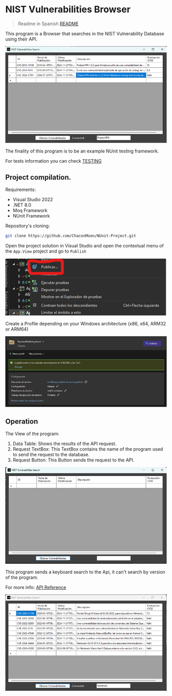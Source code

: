 # NIST Vulnerabilities Browser

> Readme in Spanish [README](docs/README_ES.MD)

This program is a Browser that searches in the NIST Vulnerability Database using their API.

![Browser Screenshot](images/program_screenshot.png)

The finality of this program is to be an example NUnit testing framework.

For tests information you can check [TESTING](docs/TESTING.md)

## Project compilation.

Requirements:

- Visual Studio 2022
- .NET 8.0
- Moq Framework
- NUnit Framework

Repository's cloning:

```bash
git clone https://github.com/ChaconMoon/NUnit-Project.git
```

Open the project solution in Visual Studio and open the contextual menu of the `App.View` project and go to `Publish`

![Publish Screenshot](images/publish_screenshot.png)

Create a Profile depending on your Windows architecture (x86, x64, ARM32 or ARM64)

![Publish Profile Screenshot](images/publish_profile_screenshot.png)

## Operation

The View of the program:
1. Data Table: Shows the results of the API request.
2. Request TextBox: This TextBox contains the name of the program used to send the request to the database.
2. Request Button: This Button sends the request to the API.

![Program parts](images/show_program_screenshot.png)

This program sends a keyboard search to the Api, it can't search by version of the program.

For more info: [API Reference](https://nvd.nist.gov/developers/vulnerabilities)

![alt text](images/example_screenhot.png)

